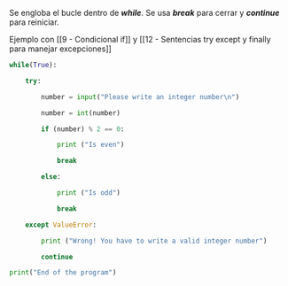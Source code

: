 
Se engloba el bucle dentro de ***while***. Se usa ***break*** para cerrar y ***continue*** para reiniciar.

Ejemplo con [[9 - Condicional if]] y [[12 - Sentencias try except y finally para manejar excepciones]]

```python
while(True):

    try:

        number = input("Please write an integer number\n")

        number = int(number)

        if (number) % 2 == 0:

            print ("Is even")

            break

        else:

            print ("Is odd")

            break

    except ValueError:

        print ("Wrong! You have to write a valid integer number")

        continue

print("End of the program")
```